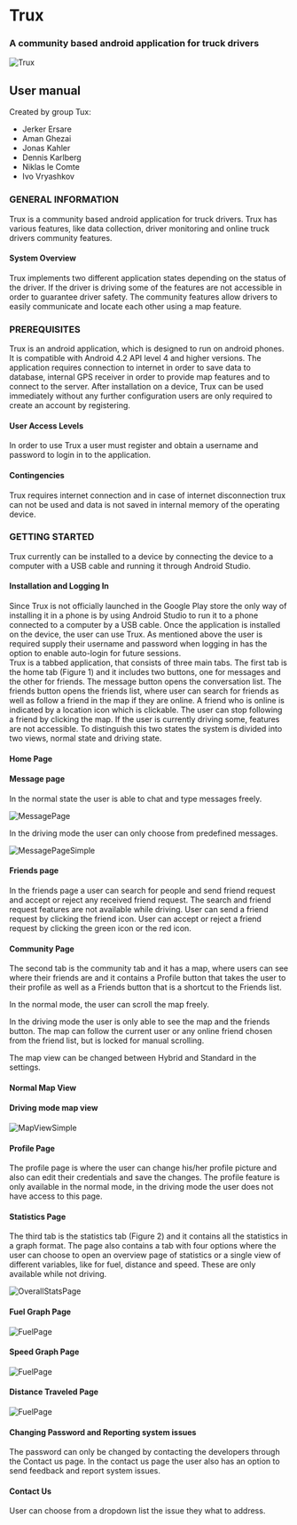# Trux
### A community based android application for truck drivers
![Trux](https://github.com/TacoVox/Trux/blob/master/Docs/images/image00.png "Trux")
## User manual 

Created by group Tux:
* Jerker Ersare
* Aman Ghezai
* Jonas Kahler
* Dennis Karlberg
* Niklas le Comte
* Ivo Vryashkov

### GENERAL INFORMATION
Trux is a community based android application for truck drivers. Trux has various features, like data collection, driver monitoring and online truck drivers community features.

#### System Overview
Trux implements two different application states depending on the status of the driver. If the driver is driving some of the features are not accessible in order to guarantee driver safety. The community features allow drivers to easily communicate and locate each other using a map feature.

### PREREQUISITES
Trux is an android application, which is designed to run on android phones. It is compatible with Android 4.2 API level 4 and higher versions. The application requires connection to internet in order to save data to database, internal GPS receiver in order to provide map features and to connect to the server. After installation on a device, Trux can be used immediately without any further configuration users are only required to create an account by registering. 

#### User Access Levels
In order to use Trux a user must register and obtain a username and password to login in to the application.    

#### Contingencies
Trux requires internet connection and in case of internet disconnection trux can not be used and data is not saved in internal memory of the operating device. 

### GETTING STARTED
Trux currently can be installed to a device by connecting the device to a computer with a USB cable and running it through Android Studio.  

#### Installation and Logging In
Since Trux is not officially launched in the Google Play store the only way of installing it in a phone is by using Android Studio to run it to a phone connected to a computer by a USB cable. Once the application is installed on the device, the user can use Trux. As mentioned above the user is required supply their username and password when logging in has the option to enable auto-login for future sessions.   
Trux is a tabbed application, that consists of three main tabs. The first tab is the home tab (Figure 1) and it includes two buttons, one for messages and the other for friends. The message button opens the conversation list. The friends button opens the friends list, where user can search for friends as well as follow a friend in the map if they are online. A friend who is online is indicated by a location icon which is clickable. The user can stop following a friend by clicking the map.  If the user is currently driving some, features are not accessible. To distinguish this two states the system is divided into two views, normal state and driving state. 

#### Home Page 

#### Message page 
In the normal state the user is able to chat and type messages freely.

![MessagePage](https://github.com/TacoVox/Trux/blob/master/Docs/images/image09.png "Message Page")

In the driving mode the user can only choose from predefined messages.

![MessagePageSimple](https://github.com/TacoVox/Trux/blob/master/Docs/images/image02.png "Simple Message Page")

#### Friends  page
In the friends page a user can search for people and send friend request and accept or reject any received friend request. The search and friend request features are not available while driving.
User can send a friend request by clicking the friend icon. 
User can accept or reject a friend request by clicking the green icon or the red icon.

#### Community Page  
The second tab is the community tab and it has a map, where users can see where their friends are and it contains a Profile button that takes the user to their profile as well as a Friends button that is a shortcut to the Friends list. 

In the normal mode, the user can scroll the map freely.

In the driving mode the user is only able to see the map and the friends button. The map can follow the current user or any online friend chosen from the friend list, but is locked for manual scrolling. 

The map view can be changed between Hybrid and Standard in the settings.

#### Normal Map View

#### Driving mode map view 

![MapViewSimple](https://github.com/TacoVox/Trux/blob/master/Docs/images/image04.png "Simple Map View")

#### Profile Page  
The profile page is where the user can change his/her profile picture and also can edit their credentials and save the changes. 
The profile feature is only available in the normal mode, in the driving mode the user does not have access to this page. 

#### Statistics Page  
The third tab is the statistics tab (Figure 2) and it contains all the statistics in a graph format. The page also contains a tab with four options where the user can choose to open an overview page of statistics or a single view of different variables, like for fuel, distance and speed. These are only available while not driving.

![OverallStatsPage](https://github.com/TacoVox/Trux/blob/master/Docs/images/image03.png "Overall Statistics Page")

#### Fuel Graph Page

![FuelPage](https://github.com/TacoVox/Trux/blob/master/Docs/images/image01.png "Fuel Page")

#### Speed Graph Page 

![FuelPage](https://github.com/TacoVox/Trux/blob/master/Docs/images/image01.png "Fuel Page")

#### Distance Traveled Page 

![FuelPage](https://github.com/TacoVox/Trux/blob/master/Docs/images/image01.png "Fuel Page")

#### Changing Password and Reporting system issues 
The password can only be changed by contacting the developers through the Contact us page. In the contact us page the user also has an option to send feedback and report system issues. 

#### Contact Us
User can choose from a dropdown list the issue they what to address. 
